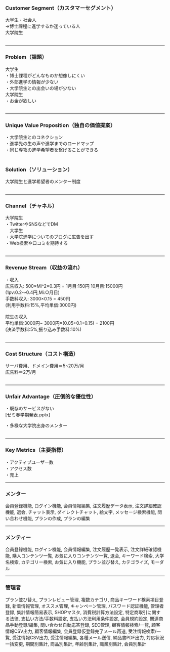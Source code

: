 ### Customer Segment（カスタマーセグメント）
大学生・社会人<br>
→博士課程に進学するか迷っている人<br>
大学院生<br>
<br>

---

### Problem（課題）
大学生<br>
・博士課程がどんなものか想像しにくい<br>
・外部進学の情報が少ない<br>
・大学院生との出会いの場が少ない<br>
大学院生<br>
・お金が欲しい<br>
<br>

---

### Unique Value Proposition（独自の価値提案）
・大学院生とのコネクション<br>
・進学先の生の声や進学までのロードマップ<br>
・同じ専攻の進学希望者を繋げることができる<br>
<br>
### Solution（ソリューション）
大学院生と進学希望者のメンター制度<br>
<br>

---

### Channel（チャネル）
大学院生<br>
・TwitterやSNSなどでDM<br>
　大学生<br>
・大学院進学についてのブログに広告を出す<br>
・Web検索や口コミを期待する<br>
<br>

---

### Revenue Stream（収益の流れ）
・収入<br>
広告収入: 500×Mi^2×0.3円 = 1月目:150円 10月目:15000円<br>
 (1pv:0.2〜0.4円,Mi:○月目)<br>
手数料収入: 3000×0.15 = 450円<br>
(利用手数料:15%,平均単価:3000円)<br>
<br>
院生の収入<br>
平均単価:3000円− 3000円×(0.05+0.1+0.15) = 2100円<br>
(決済手数料:5%,振り込み手数料:10%)<br>
<br>

---

### Cost Structure（コスト構造）
サーバ費用、ドメイン費用＝5~20万/月<br>
広告料＝2万/月<br>
<br>

---

### Unfair Advantage（圧倒的な優位性）
・既存のサービスがない<br>[ゼミ春学期発表.pptx]

・多様な大学院出身のメンター<br>
<br>

---

### Key Metrics（主要指標）
・アクティブユーザー数<br>
・アクセス数<br>
・売上<br>


---

### メンター
会員登録機能,
ログイン機能,
会員情報編集,
注文履歴データ表示,
注文詳細確認機能,
退会,
チャット表示,
ダイレクトチャット,
絵文字,
メッセージ検索機能,
問い合わせ機能,
プランの作成,
プランの編集

---

### メンティー
会員登録機能,
ログイン機能,
会員情報編集,
注文履歴一覧表示,
注文詳細確認機能,
購入コンテンツ一覧,
お気に入りコンテンツ一覧,
退会,
キーワード検索,
大学名検索,
カテゴリー検索,
お気に入り機能,
プラン並び替え,
カテゴライズ,
モーダル

---

### 管理者
プラン並び替え,
プランレビュー管理,
複数カテゴリ,
商品キーワード検索項目登録,
新着情報管理,
オススメ管理,
キャンペーン管理,
パスワード認証機能,
管理者登録,
集計情報簡易表示,
SHOPマスタ,
消費税計算方法設定,
特定商取引に関する法律,
支払い方法/手数料設定,
支払い方法利用条件設定,
会員規約設定,
関連商品手動登録/編集,
問い合わせ自動応答登録,
SEO管理,
顧客情報検索/一覧,
顧客情報CSV出力,
顧客情報編集,
会員登録仮登録完了メール再送,
受注情報検索/一覧,
受注情報CSV出力,
受注情報編集,
各種メール送信,
納品書PDF出力,
対応状況一括変更,
期間別集計,
商品別集計,
年齢別集計,
職業別集計,
会員別集計
